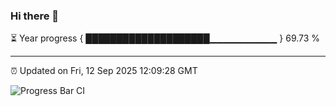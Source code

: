 ### Hi there 👋

⏳ Year progress { ████████████████████▁▁▁▁▁▁▁▁▁▁ } 69.73 %

---

⏰ Updated on Fri, 12 Sep 2025 12:09:28 GMT

![Progress Bar CI](https://github.com/liununu/liununu/workflows/Progress%20Bar%20CI/badge.svg)
